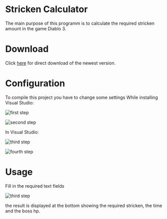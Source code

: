 # Stricken Calculator
The main purpose of this programm is to calculate the required stricken amount in the game Diablo 3.

# Download
Click [here](https://github.com/ZyRaNex/ZyRaNex.github.io/raw/master/DiabloCalcFancy.exe) for direct download of the newest version.

# Configuration
To compile this project you have to change some settings
While installing Visual Studio:

![first step](https://i.imgur.com/UJA3iiS.png)

![second step](https://i.imgur.com/ITDqwqY.png)

In Visual Studio:

![third step](https://i.imgur.com/Kb1Y4Uc.png)

![fourth step](https://i.imgur.com/YEooH6H.png)

# Usage
Fill in the required text fields

![third step](https://i.imgur.com/4tpAAW4.png)

the result is displayed at the bottom showing the required stricken, the time and the boss hp.

